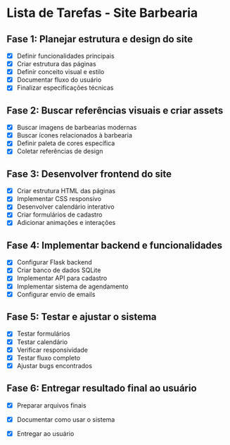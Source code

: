 # Lista de Tarefas - Site Barbearia

## Fase 1: Planejar estrutura e design do site
- [x] Definir funcionalidades principais
- [x] Criar estrutura das páginas
- [x] Definir conceito visual e estilo
- [x] Documentar fluxo do usuário
- [x] Finalizar especificações técnicas

## Fase 2: Buscar referências visuais e criar assets
- [x] Buscar imagens de barbearias modernas
- [x] Buscar ícones relacionados à barbearia
- [x] Definir paleta de cores específica
- [x] Coletar referências de design

## Fase 3: Desenvolver frontend do site
- [x] Criar estrutura HTML das páginas
- [x] Implementar CSS responsivo
- [x] Desenvolver calendário interativo
- [x] Criar formulários de cadastro
- [x] Adicionar animações e interações

## Fase 4: Implementar backend e funcionalidades
- [x] Configurar Flask backend
- [x] Criar banco de dados SQLite
- [x] Implementar API para cadastro
- [x] Implementar sistema de agendamento
- [x] Configurar envio de emails

## Fase 5: Testar e ajustar o sistema
- [x] Testar formulários
- [x] Testar calendário
- [x] Verificar responsividade
- [x] Testar fluxo completo
- [x] Ajustar bugs encontrados

## Fase 6: Entregar resultado final ao usuário
- [x] Preparar arquivos finais
- [x] Documentar como usar o sistema
- [x] Entregar ao usuário

